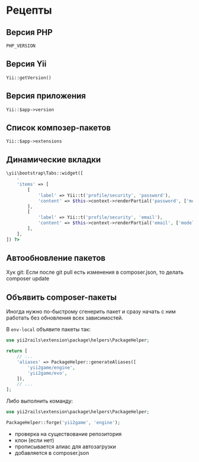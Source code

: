 Рецепты
===

## Версия PHP

	PHP_VERSION

## Версия Yii

	Yii::getVersion()

## Версия приложения

	Yii::$app->version

## Список композер-пакетов

	Yii::$app->extensions

## Динамические вкладки

```php
\yii\bootstrap\Tabs::widget([
	-
	'items' => [
		[
			'label' => Yii::t('profile/security', 'password'),
			'content' => $this->context->renderPartial('password', ['model' => $modelPassword]),
		],
		[
			'label' => Yii::t('profile/security', 'email'),
			'content' => $this->context->renderPartial('email', ['model' => $modelEmail]),
		],
	],
]) ?>
```

## Автообновление пакетов

Хук git: Если после git pull есть изменения в composer.json, то делать composer update

## Объявить composer-пакеты

Иногда нужно по-быстрому сгенерить пакет и сразу начать с ним работать без обновления всех зависимостей.

В `env-local` объявите пакеты так:

```php
use yii2rails\extension\package\helpers\PackageHelper;

return [
	// ...
	'aliases' => PackageHelper::generateAliases([
		'yii2game/engine',
		'yii2game/evo',
	]),
	// ...
];
```
	
Либо выполнить команду:

```php
use yii2rails\extension\package\helpers\PackageHelper;

PackageHelper::forge('yii2game', 'engine');
```

 * проверка на существование репозитория
 * клон (если нет)
 * прописывается алиас для автозагрузки
 * добавляется в composer.json